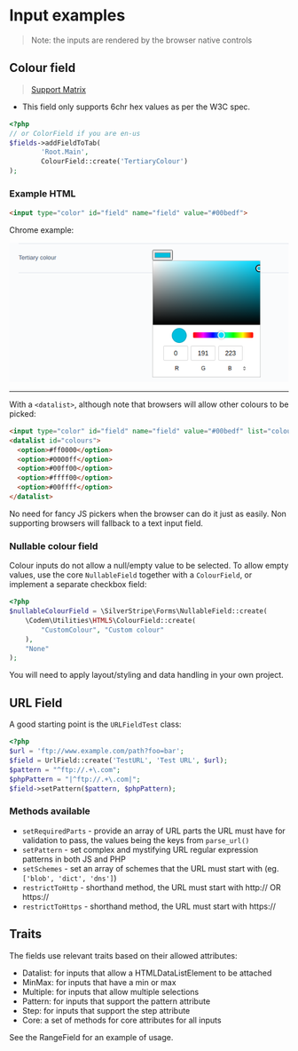 # Input examples

> Note: the inputs are rendered by the browser native controls

## Colour field

> [Support Matrix](https://caniuse.com/input-color)

+ This field only supports 6chr hex values as per the W3C spec.

```php
<?php
// or ColorField if you are en-us
$fields->addFieldToTab(
        'Root.Main',
        ColourField::create('TertiaryColour')
);
```

### Example HTML

```html
<input type="color" id="field" name="field" value="#00bedf">
```

Chrome example:

![Colour Field output in Chrome](../img/colourfield.png)

<hr>

With a `<datalist>`, although note that browsers will allow other colours to be picked:

```html
<input type="color" id="field" name="field" value="#00bedf" list="colours">
<datalist id="colours">
  <option>#ff0000</option>
  <option>#0000ff</option>
  <option>#00ff00</option>
  <option>#ffff00</option>
  <option>#00ffff</option>
</datalist>
```

No need for fancy JS pickers when the browser can do it just as easily. Non supporting browsers will fallback to a text input field.

### Nullable colour field

Colour inputs do not allow a null/empty value to be selected. To allow empty values, use the core `NullableField` together with a `ColourField`, or implement a separate checkbox field:

```php
<?php
$nullableColourField = \SilverStripe\Forms\NullableField::create(
    \Codem\Utilities\HTML5\ColourField::create(
        "CustomColour", "Custom colour"
    ),
    "None"
);
```

You will need to apply layout/styling and data handling in your own project.

## URL Field

A good starting point is the `URLFieldTest` class:

```php
<?php
$url = 'ftp://www.example.com/path?foo=bar';
$field = UrlField::create('TestURL', 'Test URL', $url);
$pattern = "^ftp://.+\.com";
$phpPattern = "|^ftp://.+\.com|";
$field->setPattern($pattern, $phpPattern);
```

### Methods available

+ `setRequiredParts` - provide an array of URL parts the URL must have for validation to pass, the values being the keys from `parse_url()`
+ `setPattern` - set complex and mystifying URL regular expression patterns in both JS and PHP
+ `setSchemes` - set an array of schemes that the URL must start with (eg. `['blob', 'dict', 'dns']`)
+ `restrictToHttp` - shorthand method, the URL must start with http:// OR https://
+ `restrictToHttps` - shorthand method, the URL must start with https://


## Traits

The fields use relevant traits based on their allowed attributes:

+ Datalist: for inputs that allow a HTMLDataListElement to be attached
+ MinMax: for inputs that have a min or max
+ Multiple: for inputs that allow multiple selections
+ Pattern: for inputs that support the pattern attribute
+ Step: for inputs that support the step attribute
+ Core: a set of methods for core attributes for all inputs

See the RangeField for an example of usage.
